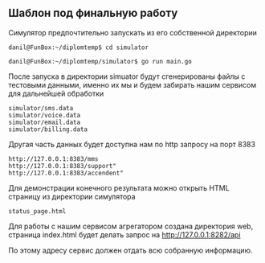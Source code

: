 ## Шаблон под финальную работу

Симулятор предпочтительно запускать из его собственной директории

```
danil@FunBox:~/diplomtemp$ cd simulator

danil@FunBox:~/diplomtemp/simulator$ go run main.go
```

После запуска в директории simuator будут сгенерированы файлы с тестовыми данными, именно их мы и будем забирать нашим сервисом для дальнейшей обработки

```
simulator/sms.data
simulator/voice.data
simulator/email.data
simulator/billing.data
```

Другая часть данных будет доступна нам по http запросу на порт 8383

```
http://127.0.0.1:8383/mms
http://127.0.0.1:8383/support"
http://127.0.0.1:8383/accendent"
```

Для демонстрации конечного результата можно открыть HTML страницу из директории симулятора

```
status_page.html
```

Для работы с нашим сервисом агрегатором создана директория web, страница index.html будет делать запрос на http://127.0.0.1:8282/api

По этому адресу сервис должен отдать всю собранную информацию.



